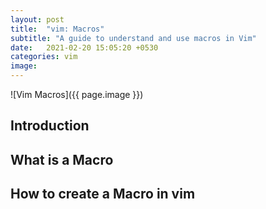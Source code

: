 ```yaml
---
layout: post
title:  "vim: Macros"
subtitle: "A guide to understand and use macros in Vim"
date:   2021-02-20 15:05:20 +0530
categories: vim
image: 
---
```


![Vim Macros]({{ page.image }})


## Introduction

## What is a Macro

## How to create a Macro in vim
 
